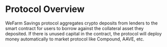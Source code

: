 # Protocol Overview

WeFarm Savings protocol aggregates crypto deposits from lenders to the smart contract for users to borrow against the collateral asset they deposited. If there is unused capital in the contract, the protocol will deploy money automatically to market protocol like Compound, AAVE, etc. 
